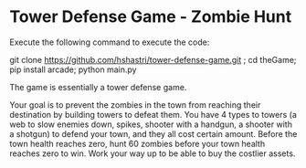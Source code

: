 # Tower Defense Game - Zombie Hunt

Execute the following command to execute the code:

git clone https://github.com/hshastri/tower-defense-game.git ;
cd theGame;
pip install arcade; 
python main.py

The game is essentially a tower defense game. 

Your goal is to prevent the zombies in the town from reaching their destination by building towers to defeat them. You have 4 types to towers (a web to slow enemies down, spikes, shooter with a handgun, a shooter with a shotgun) to defend your town, and they all cost certain amount. Before the town health reaches zero, hunt 60 zombies before your town health reaches zero to win. Work your way up to be able to buy the costlier assets. 
